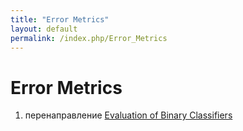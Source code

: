 ```yaml
---
title: "Error Metrics"
layout: default
permalink: /index.php/Error_Metrics
---
```


# Error Metrics

1. перенаправление [Evaluation of Binary Classifiers](Evaluation_of_Binary_Classifiers)